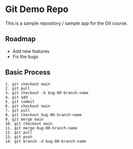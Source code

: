 # Git Demo Repo
This is a sample repository / sample app for the GIt course.

## Roadmap
 * Add new features
 * Fix the bugs

 ## Basic Process
    1. git checkout main
    2. git pull
    3. git checkout -b bug-00-branch-name
    4. git add .
    5. git commit
    6. git checkout main
    7. git pull
    8. git checkout bug-00-branch-name
    9. git merge main
    10. git checkout main
    11. git merge bug-00-branch-name
    12. git pull
    13. git push
    14. git branch -d bug-00-branch-name